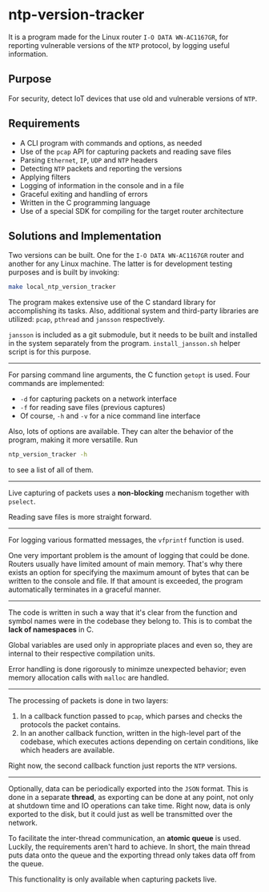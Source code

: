 # ntp-version-tracker

<!-- TODO needs updating -->

It is a program made for the Linux router `I-O DATA WN-AC1167GR`, for reporting vulnerable versions
of the `NTP` protocol, by logging useful information.

## Purpose

For security, detect IoT devices that use old and vulnerable versions of `NTP`.

## Requirements

* A CLI program with commands and options, as needed
* Use of the `pcap` API for capturing packets and reading save files
* Parsing `Ethernet`, `IP`, `UDP` and `NTP` headers
* Detecting `NTP` packets and reporting the versions
* Applying filters
* Logging of information in the console and in a file
* Graceful exiting and handling of errors
* Written in the C programming language
* Use of a special SDK for compiling for the target router architecture

## Solutions and Implementation

Two versions can be built. One for the `I-O DATA WN-AC1167GR` router and another for
any Linux machine. The latter is for development testing purposes and is built by invoking:

```sh
make local_ntp_version_tracker
```

The program makes extensive use of the C standard library for accomplishing its tasks. Also,
additional system and third-party libraries are utilized: `pcap`, `pthread` and `jansson`
respectively.

`jansson` is included as a git submodule, but it needs to be built and installed in the system
separately from the program. `install_jansson.sh` helper script is for this purpose.

---

For parsing command line arguments, the C function `getopt` is used. Four commands are implemented:

* `-d` for capturing packets on a network interface
* `-f` for reading save files (previous captures)
* Of course, `-h` and `-v` for a nice command line interface

Also, lots of options are available. They can alter the behavior of the program, making it more
versatille. Run

```sh
ntp_version_tracker -h
```

to see a list of all of them.

---

Live capturing of packets uses a **non-blocking** mechanism together with `pselect`.

Reading save files is more straight forward.

---

For logging various formatted messages, the `vfprintf` function is used.

One very important problem is the amount of logging that could be done. Routers usually have
limited amount of main memory. That's why there exists an option for specifying the maximum amount
of bytes that can be written to the console and file. If that amount is exceeded, the program
automatically terminates in a graceful manner.

---

The code is written in such a way that it's clear from the function and symbol names were in the
codebase they belong to. This is to combat the **lack of namespaces** in C.

Global variables are used only in appropriate places and even so, they are internal to their
respective compilation units.

Error handling is done rigorously to minimze unexpected behavior; even memory allocation calls with
`malloc` are handled.

---

The processing of packets is done in two layers:

1. In a callback function passed to `pcap`, which parses and checks the protocols the packet
   contains.
2. In an another callback function, written in the high-level part of the codebase, which executes
   actions depending on certain conditions, like which headers are available.

Right now, the second callback function just reports the `NTP` versions.

---

Optionally, data can be periodically exported into the `JSON` format. This is done in a separate
**thread**, as exporting can be done at any point, not only at shutdown time and IO operations can
take time. Right now, data is only exported to the disk, but it could just as well be transmitted
over the network.

To facilitate the inter-thread communication, an **atomic queue** is used. Luckily, the requirements
aren't hard to achieve. In short, the main thread puts data onto the queue and the exporting thread
only takes data off from the queue.

This functionality is only available when capturing packets live.

<!-- TODO write about profiling -->
